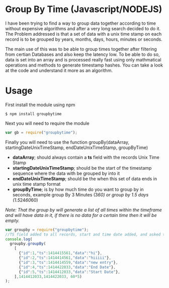Group By Time (Javascript/NODEJS)
===========

I have been trying to find a way to group data together according to time without expensive algorithms and after a very long search decided to do it. The Problem addressed is that a set of data with a unix time stamp on each record is to be grouped by years, months, days, hours, minutes or seconds. 

The main use of this was to be able to group times together after filtering from certian Databases and also keep the latency low. To be able to do so, data is set into an array and is processed really fast using only mathmatical operations and methods to generate timestamp hashes. You can take a look at the code and understand it more as an algorithm.

Usage 
======

First install the module using npm 

```
$ npm install groupbytime
```

Next you will need to require the module 

```javascript
var gb = require("groupbytime");
```

Finally you will need to use the function groupBy(dataArray, startingDateUnixTimeStamp, endDateUnixTimeStamp, groupByTime)
   * **dataArray**; should always contain a **ts** field with the records Unix Time Stamp 
   * **startingDateUnixTimeStamp**; should be the start of the timestamp sequence where the data with be grouped by into it
   * **endDateUnixTimeStamp**; should be the when this set of data ends in unix time stamp format 
   * **groupByTime**; is by how much time do you want to group by in seconds, example group By 3 Minutes (3*60) or group by 1.5 days (1.5*24*60*60) 
  
*Note: That the group by will generate a list of all times within the timeframe and will have data in it, if there is no data for a certain time then it will be empty.*

```javascript
var groupby = require("groupbytime");
//TS field added to all records, start and time date added, and asked to group by 5 minutes. 
console.log(
  groupby.groupBy(
    [
      {"id":1,"ts":1414415561,"data":"hi"},
      {"id":2,"ts":1414414561,"data":"hiiiii"}, 
      {"id":3,"ts":1414414559,"data":"new entry"},
      {"id":4,"ts":1414422033,"data":"End Date"},
      {"id":5,"ts":1414412033,"data":"Start Date"},
    ],1414412033,1414422033, 60*5)
);
```
